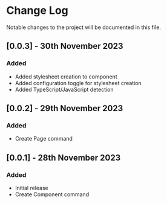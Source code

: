 # Change Log

Notable changes to the project will be documented in this file.

## [0.0.3] - 30th November 2023

### Added

- Added stylesheet creation to component
- Added configuration toggle for stylesheet creation
- Added TypeScript/JavaScript detection

## [0.0.2] - 29th November 2023

### Added

- Create Page command

## [0.0.1] - 28th November 2023

### Added

- Initial release
- Create Component command
